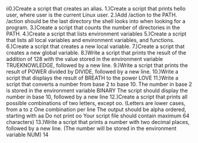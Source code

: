 ii0.)Create a script that creates an alias.
1.)Create a script that prints hello user, where user is the current Linux user.
2.)Add /action to the PATH. /action should be the last directory the shell looks into when looking for a program.
3.)Create a script that counts the number of directories in the PATH.
4.)Create a script that lists environment variables
5.)Create a script that lists all local variables and environment variables, and functions.
6.)Create a script that creates a new local variable.
7.)Create a script that creates a new global variable.
8.)Write a script that prints the result of the addition of 128 with the value stored in the environment variable TRUEKNOWLEDGE, followed by a new line.
9.)Write a script that prints the result of POWER divided by DIVIDE, followed by a new line.
10.)Write a script that displays the result of BREATH to the power LOVE
11.)Write a script that converts a number from base 2 to base 10.
The number in base 2 is stored in the environment variable BINARY
The script should display the number in base 10, followed by a new line
12.)Create a script that prints all possible combinations of two letters, except oo.
(Letters are lower cases, from a to z
One combination per line
The output should be alpha ordered, starting with aa
Do not print oo
Your script file should contain maximum 64 characters)
13.)Write a script that prints a number with two decimal places, followed by a new line.
(The number will be stored in the environment variable NUM)
14
